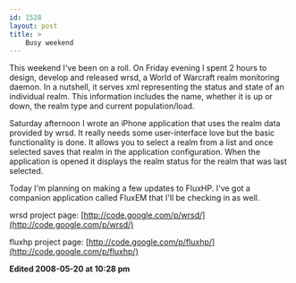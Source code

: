 ```yaml
---
id: 1528
layout: post
title: >
    Busy weekend
---
```


This weekend I've been on a roll. On Friday evening I spent 2 hours to design, develop and released wrsd, a World of Warcraft realm monitoring daemon. In a nutshell, it serves xml representing the status and state of an individual realm. This information includes the name, whether it is up or down, the realm type and current population/load.

Saturday afternoon I wrote an iPhone application that uses the realm data provided by wrsd. It really needs some user-interface love but the basic functionality is done. It allows you to select a realm from a list and once selected saves that realm in the application configuration. When the application is opened it displays the realm status for the realm that was last selected.

Today I'm planning on making a few updates to FluxHP. I've got a companion application called FluxEM that I'll be checking in as well.

wrsd project page: [http://code.google.com/p/wrsd/](http://code.google.com/p/wrsd/)

fluxhp project page: [http://code.google.com/p/fluxhp/](http://code.google.com/p/fluxhp/)

**Edited 2008-05-20 at 10:28 pm**
